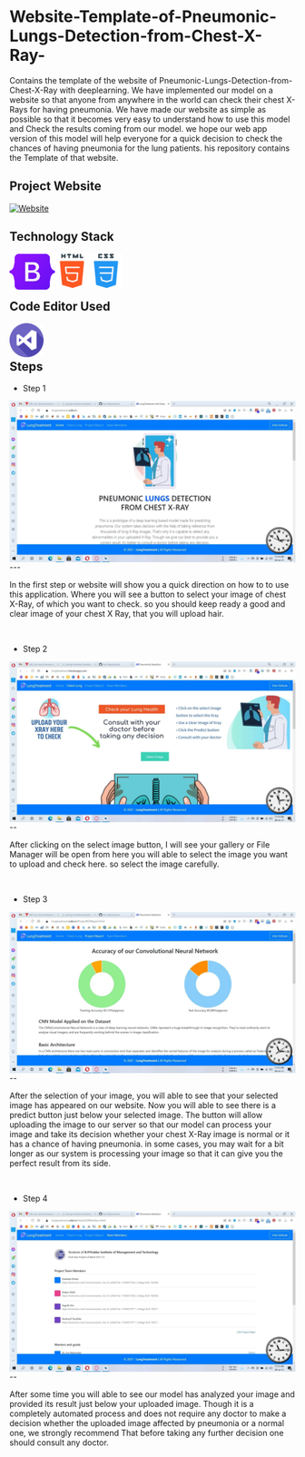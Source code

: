 # Website-Template-of-Pneumonic-Lungs-Detection-from-Chest-X-Ray-
Contains the template of the website of Pneumonic-Lungs-Detection-from-Chest-X-Ray with deeplearning. We have implemented our model on a website so that anyone from anywhere in the world can check their chest X-Rays for having pneumonia. We have made our website as simple as possible so that it becomes very easy to understand how to use this model and Check the results coming from our model. we hope our web app version of this model will help everyone for a quick decision to check the chances of having pneumonia for the lung patients. his repository contains the Template of that website.

## Project Website

[![Website](https://img.shields.io/website?label=lungtreatment.scikn.in&style=for-the-badge&url=https%3A%2F%2Fscikn.in)](https://lungtreatment.scikn.in)
</br>

## Technology Stack

<img align="left" width="80px" hight="auto" src="https://github.com/Sneheshdutta/Website-Template-of-Pneumonic-Lungs-Detection-from-Chest-X-Ray-/blob/main/icons/Bootstrap_logo.svg.png" />
<img align="left" width="60px" hight="auto" src="https://github.com/Sneheshdutta/Website-Template-of-Pneumonic-Lungs-Detection-from-Chest-X-Ray-/blob/main/icons/html-5.png" />
<img align="left" width="60px" hight="auto" src="https://github.com/Sneheshdutta/Website-Template-of-Pneumonic-Lungs-Detection-from-Chest-X-Ray-/blob/main/icons/css.png" />
</br>
</br>
</br>


## Code Editor Used

<img align="left" width="60px" hight="auto" src="https://github.com/Sneheshdutta/Website-Template-of-Pneumonic-Lungs-Detection-from-Chest-X-Ray-/blob/main/icons/visual-studio.png" />
</br>
</br>

## Steps

- Step 1
<img align="left" src="https://github.com/Sneheshdutta/Website-Template-of-Pneumonic-Lungs-Detection-from-Chest-X-Ray-/blob/main/Screenshots/1.jpg" />
</br>
---
<p>
In the first step or website will show you a quick direction on how to to use this application. Where you will see a button to select your image of chest X-Ray, of which you want to check. so you should keep ready a good and clear image of your chest X Ray, that you will
upload hair.</p>
</br>

- Step 2
<img align="left" src="https://github.com/Sneheshdutta/Website-Template-of-Pneumonic-Lungs-Detection-from-Chest-X-Ray-/blob/main/Screenshots/2.jpg" />
</br>
--
<p>
  After clicking on the select image button, I will see your gallery or File Manager will be open from here you will able to select the image you want to upload and check here. so select the image carefully.</p>
 </br>
  
 - Step 3
 <img align="left" src="https://github.com/Sneheshdutta/Website-Template-of-Pneumonic-Lungs-Detection-from-Chest-X-Ray-/blob/main/Screenshots/3.jpg" />
</br>
--
<p>After the selection of your image, you will able to see that your selected image has appeared on our website. Now you will able to see there is a predict button just below your selected image. The button will allow uploading the image to our server so that our model can process your image and take its decision whether your chest X-Ray image is normal or it has a chance of having pneumonia. in some cases, you may wait for a bit longer as our system is processing your image so that it can give you the perfect result from its side.</p>
</br>

- Step 4
<img align="left" src="https://github.com/Sneheshdutta/Website-Template-of-Pneumonic-Lungs-Detection-from-Chest-X-Ray-/blob/main/Screenshots/4.jpg" />
</br>
--
<p>
  After some time you will able to see our model has analyzed your image and provided its result just below your uploaded image. Though it is a completely automated process and does not require any doctor to make a decision whether the uploaded image affected by pneumonia or a normal one, we strongly recommend That before taking any further decision one should consult any doctor.</p>
  </br>





[website]: https://lungtreatment.scikn.in
